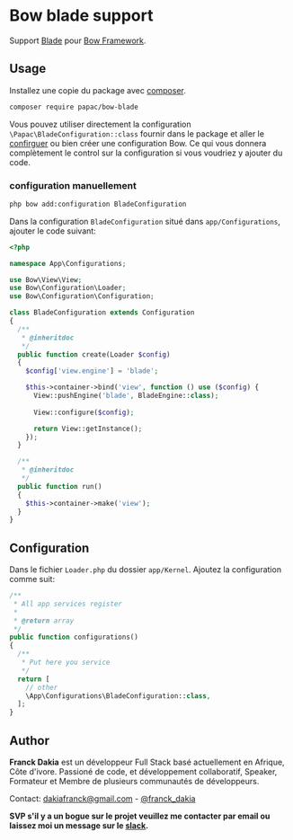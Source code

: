 # Bow blade support

Support [Blade](https://laravel.com/docs/5.7/views) pour [Bow Framework](https://github.com/bowapp/app).

## Usage

Installez une copie du package avec [composer](https://getcomposer.org).

```bash
composer require papac/bow-blade
```

Vous pouvez utiliser directement la configuration `\Papac\BladeConfiguration::class` fournir dans le package et aller le [confirguer](#configuration) ou bien créer une configuration Bow. Ce qui vous donnera complètement le control sur la configuration si vous voudriez y ajouter du code.

### configuration manuellement

```bash
php bow add:configuration BladeConfiguration
```

Dans la configuration `BladeConfiguration` situé dans `app/Configurations`, ajouter le code suivant:

```php
<?php

namespace App\Configurations;

use Bow\View\View;
use Bow\Configuration\Loader;
use Bow\Configuration\Configuration;

class BladeConfiguration extends Configuration
{
  /**
   * @inheritdoc
   */
  public function create(Loader $config)
  {
    $config['view.engine'] = 'blade';

    $this->container->bind('view', function () use ($config) {
      View::pushEngine('blade', BladeEngine::class);
      
      View::configure($config);

      return View::getInstance();
    });
  }

  /**
   * @inheritdoc
   */
  public function run()
  {
    $this->container->make('view');
  }
}
```

## Configuration

Dans le fichier `Loader.php` du dossier `app/Kernel`. Ajoutez la configuration comme suit:

```php
/**
 * All app services register
 *
 * @return array
 */
public function configurations()
{
  /**
   * Put here you service
   */
  return [
    // other
    \App\Configurations\BladeConfiguration::class,
  ];
}
```

## Author

**Franck Dakia** est un développeur Full Stack basé actuellement en Afrique, Côte d'ivore. Passioné de code, et développement collaboratif, Speaker, Formateur et Membre de plusieurs communautés de développeurs.

Contact: [dakiafranck@gmail.com](mailto:dakiafranck@gmail.com) - [@franck_dakia](https://twitter.com/franck_dakia)

**SVP s'il y a un bogue sur le projet veuillez me contacter par email ou laissez moi un message sur le [slack](https://bowphp.slack.com).**